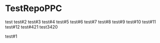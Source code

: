 # TestRepoPPC


test
test#2
test#3
test#4
test#5
test#6
test#7
test#8
test#9
test#10
test#11
test#12
test#421
test3420

test#1
